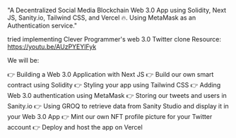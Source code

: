 "A Decentralized Social Media Blockchain Web 3.0 App using Solidity, Next JS, Sanity.io, Tailwind CSS, and Vercel 🔥. Using MetaMask as an Authentication service." 

tried implementing Clever Programmer's web 3.0 Twitter clone 
Resource: https://youtu.be/AUzPYEYlFyk

We will be:

👉 Building a Web 3.0 Application with Next JS
👉 Build our own smart contract using Solidity
👉 Styling your app using Tailwind CSS
👉 Adding Web 3.0 authentication using MetaMask
👉 Storing our tweets and users in Sanity.io 
👉 Using GROQ to retrieve data from Sanity Studio and display it in your Web 3.0 App
👉 Mint our own NFT profile picture for your Twitter account 
👉 Deploy and host the app on Vercel 

